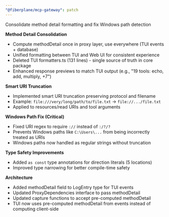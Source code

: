 ```yaml
---
"@fiberplane/mcp-gateway": patch
---
```


Consolidate method detail formatting and fix Windows path detection

**Method Detail Consolidation**
- Compute methodDetail once in proxy layer, use everywhere (TUI events + database)
- Unified formatting between TUI and Web UI for consistent experience
- Deleted TUI formatters.ts (131 lines) - single source of truth in core package
- Enhanced response previews to match TUI output (e.g., "19 tools: echo, add, multiply, +7")

**Smart URI Truncation**
- Implemented smart URI truncation preserving protocol and filename
- Example: `file:///very/long/path/to/file.txt` → `file://.../file.txt`
- Applied to resources/read URIs and tool arguments

**Windows Path Fix (Critical)**
- Fixed URI regex to require `://` instead of `:/?/?`
- Prevents Windows paths like `C:\Users\...` from being incorrectly treated as URIs
- Windows paths now handled as regular strings without truncation

**Type Safety Improvements**
- Added `as const` type annotations for direction literals (5 locations)
- Improved type narrowing for better compile-time safety

**Architecture**
- Added methodDetail field to LogEntry type for TUI events
- Updated ProxyDependencies interface to pass methodDetail
- Updated capture functions to accept pre-computed methodDetail
- TUI now uses pre-computed methodDetail from events instead of computing client-side

